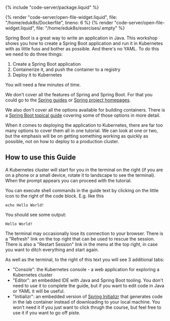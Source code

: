 {% include "code-server/package.liquid" %}

{% render "code-server/open-file-widget.liquid", file: "/home/eduk8s/Dockerfile", lineno: 6 %}
{% render "code-server/open-file-widget.liquid", file: "/home/eduk8s/exercises/.empty" %}

Spring Boot is a great way to write an application in Java. This workshop shows you how to create a Spring Boot application and run it in Kubernetes with as little fuss and bother as possible. And there's no YAML. To do this we need to do three things:

1. Create a Spring Boot application
2. Containerize it, and push the container to a registry
3. Deploy it to Kubernetes

You will need a few minutes of time.

We don't cover all the features of Spring and Spring Boot. For that you could go to the [Spring guides](https://spring.io/guides) or [Spring project homepages](https://spring.io/projects).

We also don't cover all the options available for building containers. There is a [Spring Boot topical guide](https://spring.io/guides/topicals/spring-boot-docker) covering some of those options in more detail.

When it comes to deploying the application to Kubernetes, there are far too many options to cover them all in one tutorial. We can look at one or two, but the emphasis will be on getting something working as quickly as possible, not on how to deploy to a production cluster.

## How to use this Guide

A Kubernetes cluster will start for you in the terminal on the right (if you are on a phone or a small device, rotate it to landscape to see the terminal). When the prompt appears you can proceed with the tutorial. 

You can execute shell commands in the guide text by clicking on the little icon to the right of the code block. E.g. like this

```execute
echo Hello World!
```

You should see some output:

```
Hello World!
```

The terminal may occasionally lose its connection to your browser. There is a "Refresh" link on the top right that can be used to rescue the session. There is also a "Restart Session" link in the menu at the top right, in case you want to ditch everything and start again.

As well as the terminal, to the right of this text you will see 3 additional tabs:

* "Console": the Kubernetes console - a web application for exploring a Kubernetes cluster
* "Editor": an embedded IDE with Java and Spring Boot tooling. You don't need to use it to complete the guide, but if you want to edit code in Java or YAML it will be useful.
* "Initializr": an embedded version of [Spring Initializr](https://start.spring.io) that generates code in the lab container instead of downloading to your local machine. You won't need it if you just want to click thrugh the course, but feel free to use it if you want to go off piste.

